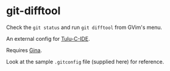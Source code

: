 # git-difftool
Check the `git status` and run `git difftool` from GVim's menu.

An external config for [Tulu-C-IDE](https://github.com/Pinaki82/Tulu-C-IDE.git).

Requires [Gina](https://github.com/lambdalisue/gina.vim.git).

Look at the sample `.gitconfig` file (supplied here) for reference.
